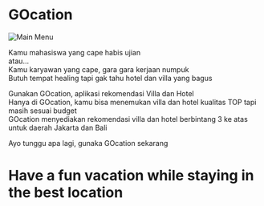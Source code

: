 # GOcation

![Main Menu](https://user-images.githubusercontent.com/105161746/213859425-13bfb3c8-e439-4d08-b2eb-5b56ae1b8cc6.png)


Kamu mahasiswa yang cape habis ujian<br/>
atau...<br/>
Kamu karyawan yang cape, gara gara kerjaan numpuk<br/>
Butuh tempat healing tapi gak tahu hotel dan villa yang bagus<br/>

Gunakan GOcation, aplikasi rekomendasi Villa dan Hotel<br/>
Hanya di GOcation, kamu bisa menemukan villa dan hotel kualitas TOP tapi masih sesuai budget<br/>
GOcation menyediakan rekomendasi villa dan hotel berbintang 3 ke atas untuk daerah Jakarta dan Bali<br/>

Ayo tunggu apa lagi, gunaka GOcation sekarang

# Have a fun vacation while staying in the best location
